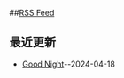 ##[RSS Feed](https://raw.githubusercontent.com/somebody27/myblog/master/feed.xml)
## 最近更新
- [Good Night](https://github.com/somebody27/myblog/issues/7)--2024-04-18
